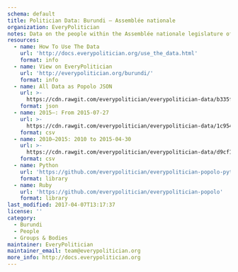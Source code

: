 ```yaml
---
schema: default
title: Politician Data: Burundi — Assemblée nationale
organization: EveryPolitician
notes: Data on the people within the Assemblée nationale legislature of Burundi.
resources:
  - name: How To Use The Data
    url: 'http://docs.everypolitician.org/use_the_data.html'
    format: info
  - name: View on EveryPolitician
    url: 'http://everypolitician.org/burundi/'
    format: info
  - name: All Data as Popolo JSON
    url: >-
      https://cdn.rawgit.com/everypolitician/everypolitician-data/b335f267959f235b8d997aaab9d4c43f4ac4f665/data/Burundi/Assembly/ep-popolo-v1.0.json
    format: json
  - name: 2015–: From 2015-07-27
    url: >-
      https://cdn.rawgit.com/everypolitician/everypolitician-data/1c9544747279fd51bf3d47c3e0aa31569bf21953/data/Burundi/Assembly/term-2015.csv
    format: csv
  - name: 2010–2015: 2010 to 2015-04-30
    url: >-
      https://cdn.rawgit.com/everypolitician/everypolitician-data/d9cf1c4a3622b3d7390de2bf3652a5433448236f/data/Burundi/Assembly/term-2010.csv
    format: csv
  - name: Python
    url: 'https://github.com/everypolitician/everypolitician-popolo-python'
    format: library
  - name: Ruby
    url: 'https://github.com/everypolitician/everypolitician-popolo'
    format: library
last_modified: 2017-04-07T13:17:37
license: ''
category:
  - Burundi
  - People
  - Groups & Bodies
maintainer: EveryPolitician
maintainer_email: team@everypolitician.org
more_info: http://docs.everypolitician.org
---
```


